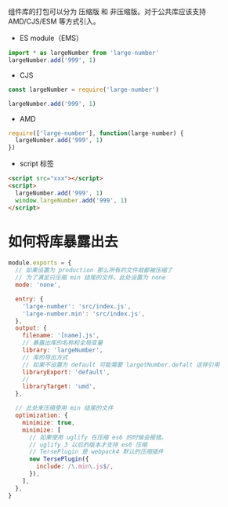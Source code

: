 组件库的打包可以分为 压缩版 和 非压缩版。对于公共库应该支持 AMD/CJS/ESM 等方式引入。

- ES module（EMS）

```javascript
import * as largeNumber from 'large-number'
largeNumber.add('999', 1)
```

- CJS

```javascript
const largeNumber = require('large-number')

largeNumber.add('999', 1)
```

- AMD

```javascript
require(['large-number'], function(large-number) {
  largeNumber.add('999', 1)
})
```

- script 标签

```html
<script src="xxx"></script>
<script>
  largeNumber.add('999', 1)
  window.largeNumber.add('999', 1)
</script>
```

# 如何将库暴露出去

```javascript
module.exports = {
  // 如果设置为 production 那么所有的文件就都被压缩了
  // 为了满足只压缩 min 结尾的文件。此处设置为 none
  mode: 'none',

  entry: {
    'large-number': 'src/index.js',
    'large-number.min': 'src/index.js',
  },
  output: {
    filename: '[name].js',
    // 暴露出库的名称和全局变量
    library: 'largeNumber',
    // 库的导出方式
    // 如果不设置为 default 可能需要 largetNumber.defalt 这样引用
    libraryExport: 'default',
    //
    libraryTarget: 'umd',
  },

  // 此处来压缩使用 min 结尾的文件
  optimization: {
    minimize: true,
    minimize: [
      // 如果使用 uglify 在压缩 es6 的时候会报错。
      // uglify 3 以后的版本才支持 es6 压缩
      // TersePlugin 是 webpack4 默认的压缩插件
      new TersePlugin({
        include: /\.min\.js$/,
      }),
    ],
  },
}
```

